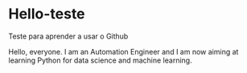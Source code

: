 # Hello-teste
Teste para aprender a usar o Github

Hello, everyone.
I am an Automation Engineer and I am now aiming at learning Python for data science and machine learning.
